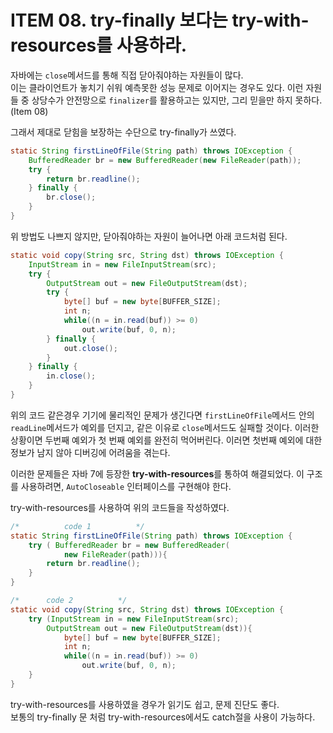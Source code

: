 # ITEM 08. **try-finally 보다는 try-with-resources를 사용하라.**

자바에는 `close`메서드를 통해 직접 닫아줘야하는 자원들이 많다.  
이는 클라이언트가 놓치기 쉬워 예측못한 성능 문제로 이어지는 경우도 있다. 이런 자원들 중 상당수가 안전망으로 `finalizer`를 활용하고는 있지만, 그리 믿을만 하지 못하다.(Item 08)  

그래서 제대로 닫힘을 보장하는 수단으로 try-finally가 쓰였다.
```java
static String firstLineOfFile(String path) throws IOException {
    BufferedReader br = new BufferedReader(new FileReader(path));
    try {
        return br.readline();
    } finally {
        br.close();
    }
}
```
위 방법도 나쁘지 않지만, 닫아줘야하는 자원이 늘어나면 아래 코드처럼 된다.
```java
static void copy(String src, String dst) throws IOException {
    InputStream in = new FileInputStream(src);
    try {
        OutputStream out = new FileOutputStream(dst);
        try {
            byte[] buf = new byte[BUFFER_SIZE];
            int n;
            while((n = in.read(buf)) >= 0)
                out.write(buf, 0, n);
        } finally {
            out.close();
        }
    } finally {
        in.close();
    }
}
```

위의 코드 같은경우 기기에 물리적인 문제가 생긴다면 `firstLineOfFile`메서드 안의 `readLine`메서드가 예외를 던지고, 같은 이유로 `close`메서드도 실패할 것이다. 이러한 상황이면 두번째 예외가 첫 번째 예외를 완전히 먹어버린다. 이러면 첫번째 예외에 대한 정보가 남지 않아 디버깅에 어려움을 겪는다.

이러한 문제들은 자바 7에 등장한 **try-with-resources**를 통하여 해결되었다. 이 구조를 사용하려면, `AutoCloseable` 인터페이스를 구현해야 한다. 

try-with-resources를 사용하여 위의 코드들을 작성하였다.

```java
/*          code 1          */
static String firstLineOfFile(String path) throws IOException {
    try ( BufferedReader br = new BufferedReader(
            new FileReader(path))){
        return br.readline();
    }
}

/*      code 2          */
static void copy(String src, String dst) throws IOException {
    try (InputStream in = new FileInputStream(src);
        OutputStream out = new FileOutputStream(dst)){
            byte[] buf = new byte[BUFFER_SIZE];
            int n;
            while((n = in.read(buf)) >= 0)
                out.write(buf, 0, n);
    }
}
```

try-with-resources를 사용하였을 경우가 읽기도 쉽고, 문제 진단도 좋다.  
보통의 try-finally 문 처럼 try-with-resources에서도 catch절을 사용이 가능하다.
